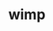 ---
category: 4-letters
denotation: null
name: wimp
reference_link: https://www.etymonline.com/word/wimp
root_language: null
root_name: null
title: wimp
type: free
word_sums:
- respelling: wimp
  sum: 'Wimp + '
---